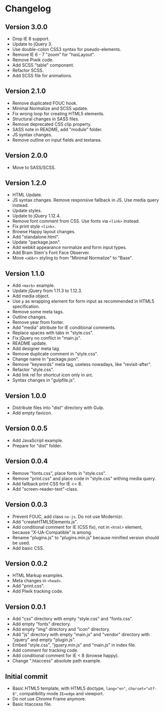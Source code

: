 # Changelog #


## Version 3.0.0 ##

* Drop IE 8 support.
* Update to jQuery 3.
* Use double-colon CSS3 syntax for pseudo-elements. 
* Remove IE 6 - 7 "zoom" for "hasLayout".
* Remove Piwik code.
* Add SCSS "table" component.
* Refactor SCSS.
* Add SCSS file for animations.


## Version 2.1.0 ##

* Remove duplicated FOUC hook.
* Minimal Normalize and SCSS update.
* Fix wrong loop for creating HTML5 elements.
* Structural changes in SASS files.
* Remove deprecated CSS clip property.
* SASS note in README, add "module" folder.
* JS syntax changes.
* Remove outline on input fields and textarea.


## Version 2.0.0 ##

* Move to SASS/SCSS.


## Version 1.2.0 ##

* HTML Update.
* JS syntax changes.
  Remove responsive fallback in JS.
  Use media query instead.
* Update styles.
* Update to jQuery 1.12.4.
* Remove font comment from CSS.
  Use fonts via `<link>` instead.
* Fix print style `<link>`.
* Browse Happy layout changes.
* Add "standalone.html".
* Update "package.json".
* Add webkit appearance normalize and form input types.
* Add Bram Stein's Font Face Observer.
* Move `<abbr>` styling to from "Minimal Normalize" to "Base".


## Version 1.1.0 ##

* Add `<mark>` example.
* Update jQuery from 1.11.3 to 1.12.3.
* Add media object.
* Use `p` as wrapping element for form input as recommended in HTML5 specification.
* Remove some meta tags.
* Outline changes.
* Remove year from footer.
* Add "media" attribute for IE conditional comments.
* Replace spaces with tabs in "style.css".
* Fix jQuery no conflict in "main.js".
* README update.
* Add designer meta tag.
* Remove duplicate comment in "style.css".
* Change name in "package.json".
* Remove "keywords" meta tag, useless nowadays, like "revisit-after".
* Refactor "style.css".
* Add link rel for shortcut icon only in src.
* Syntax changes in "gulpfile.js".


## Version 1.0.0 ##

* Distribute files into "dist" directory with Gulp.
* Add empty favicon.


## Version 0.0.5 ##

* Add JavaScript example.
* Prepare for "dist" folder.


## Version 0.0.4 ##

* Remove "fonts.css", place fonts in "style.css".
* Remove "print.css" and place code in "style.css" withing media query.
* Add fallback print CSS for IE <= 8.
* Add "screen-reader-text"-class.


## Version 0.0.3 ##

* Prevent FOUC, add class `no-js`. Do not use Modernizr.
* Add "createHTML5Elements.js".
* Add conditional comment for IE (CSS fix), not in `<html>` element,
  because "X-UA-Compatible" is among.
* Rename "plugins.js" to "plugins.min.js" because minified version 
  should be used.
* Add basic CSS.


## Version 0.0.2 ##

* HTML Markup examples.
* Meta changes in `<head>`.
* Add "print.css".
* Add Piwik tracking code.


## Version 0.0.1 ##

* Add "css" directory with empty "style.css" and "fonts.css".
* Add empty "fonts" directory.
* Add empty "img" directory and "icon" directory.
* Add "js" directory with empty "main.js" and "vendor" directory
  with "jquery" and empty "plugin.js".
* Embed "style.css", "jquery.min.js" and "main.js" in index file.
* Add comment for tracking code.
* Add conditional comment for IE < 8 (browse happy).
* Change ".htaccess" absolute path example.


## Initial commit ##

* Basic HTML5 template, with HTML5 doctype, `lang="en"`, `charset="utf-8"`, 
  compatibility mode `IE=edge` and viewport.
* Do not use Chrome Frame anymore.
* Basic htaccess file.

